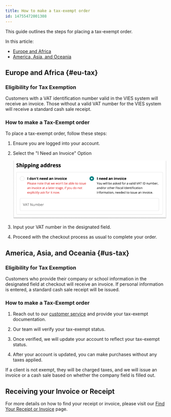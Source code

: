 ```yaml
---
title: How to make a tax-exempt order
id: 14755472001308
---
```


This guide outlines the steps for placing a tax-exempt order.

In this article:

- [Europe and Africa](#eu-tax)
- [America, Asia, and Oceania](#us-tax)

## Europe and Africa {#eu-tax}

### Eligibility for Tax Exemption

Customers with a VAT identification number valid in the VIES system will receive an invoice. Those without a valid VAT number for the VIES system will receive a standard cash sale receipt.

### How to make a Tax-Exempt order

To place a tax-exempt order, follow these steps:

1. Ensure you are logged into your account.

1. Select the "I Need an Invoice" Option

    ![Tax-exempt choice box](img/Eu-Store-Tax-Exempt.png)

1. Input your VAT number in the designated field.

1. Proceed with the checkout process as usual to complete your order.

## America, Asia, and Oceania {#us-tax}

### Eligibility for Tax Exemption

Customers who provide their company or school information in the designated field at checkout will receive an invoice. If personal information is entered, a standard cash sale receipt will be issued.

### How to make a Tax-Exempt order

1. Reach out to our [customer service](https://www.arduino.cc/en/contact-us) and provide your tax-exempt documentation.

1. Our team will verify your tax-exempt status.

1. Once verified, we will update your account to reflect your tax-exempt status.

1. After your account is updated, you can make purchases without any taxes applied.

If a client is not exempt, they will be charged taxes, and we will issue an invoice or a cash sale based on whether the company field is filled out.

## Receiving your Invoice or Receipt

For more details on how to find your receipt or invoice, please visit our [Find Your Receipt or Invoice](https://support.arduino.cc/hc/en-us/articles/360016121859-Find-your-receipt-or-invoice) page.
